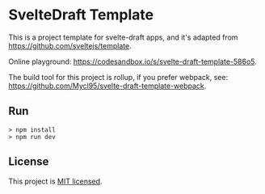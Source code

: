 # SvelteDraft Template

This is a project template for svelte-draft apps, and it's adapted from https://github.com/sveltejs/template.

Online playground: https://codesandbox.io/s/svelte-draft-template-586o5.

The build tool for this project is rollup, if you prefer webpack, see: https://github.com/Mycl95/svelte-draft-template-webpack.

## Run

```shell
> npm install
> npm run dev
```

## License

This project is [MIT licensed](https://github.com/mistlog/svelte-draft-template/blob/master/LICENSE).
